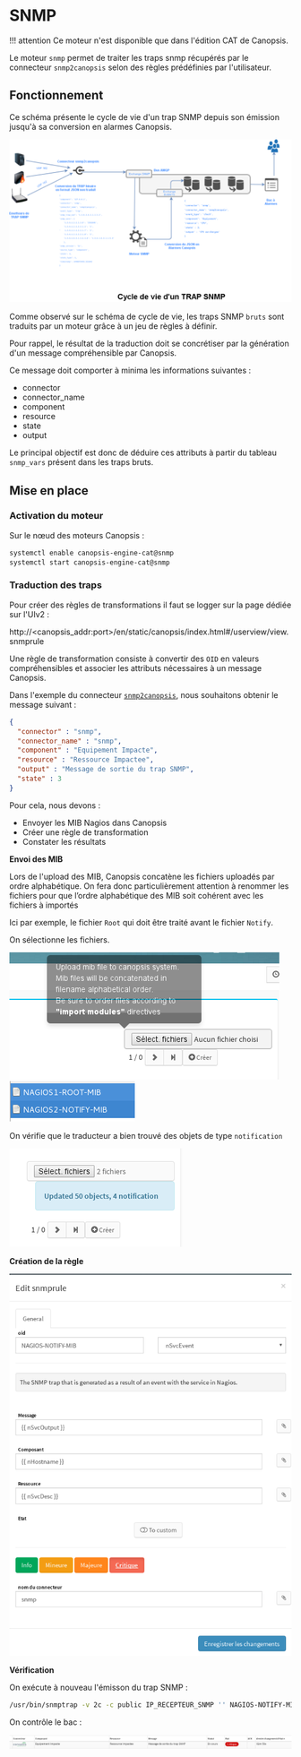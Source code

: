 # SNMP

!!! attention
    Ce moteur n'est disponible que dans l'édition CAT de Canopsis.

Le moteur `snmp` permet de traiter les traps snmp récupérés par le connecteur `snmp2canopsis` selon des règles prédéfinies par l'utilisateur.

## Fonctionnement

Ce schéma présente le cycle de vie d'un trap SNMP depuis son émission jusqu'à sa conversion en alarmes Canopsis.

![img1](img/Cycle_vie_trap_snmp.png)

Comme observé sur le schéma de cycle de vie, les traps SNMP `bruts` sont traduits par un moteur grâce à un jeu de règles à définir.

Pour rappel, le résultat de la traduction doit se concrétiser par la génération d'un message compréhensible par Canopsis.

Ce message doit comporter à minima les informations suivantes :

*  connector
*  connector\_name
*  component
*  resource
*  state
*  output

Le principal objectif est donc de déduire ces attributs à partir du tableau `snmp_vars` présent dans les traps bruts.

## Mise en place

### Activation du moteur

Sur le nœud des moteurs Canopsis :

```sh
systemctl enable canopsis-engine-cat@snmp
systemctl start canopsis-engine-cat@snmp
```

### Traduction des traps

Pour créer des règles de transformations il faut se logger sur la page dédiée sur l'UIv2 :

http://<canopsis_addr:port>/en/static/canopsis/index.html#/userview/view.snmprule

Une règle de transformation consiste à convertir des `OID` en valeurs compréhensibles et associer les attributs nécessaires à un message Canopsis.

Dans l'exemple du connecteur [`snmp2canopsis`](../../guide-connecteurs/Infrastructure/SNMPtrap.md), nous souhaitons obtenir le message suivant :

```json
{
  "connector" : "snmp",
  "connector_name" : "snmp",
  "component" : "Equipement Impacte",
  "resource" : "Ressource Impactee",
  "output" : "Message de sortie du trap SNMP",
  "state" : 3
}
```

Pour cela, nous devons :

*  Envoyer les MIB Nagios dans Canopsis
*  Créer une règle de transformation
*  Constater les résultats

**Envoi des MIB**

Lors de l'upload des MIB, Canopsis concatène les fichiers uploadés par ordre
alphabétique. On fera donc particulièrement attention à renommer les fichiers
pour que l’ordre alphabétique des MIB soit cohérent avec les fichiers à importés

Ici par exemple, le fichier `Root` qui doit être traité avant le fichier `Notify`.

On sélectionne les fichiers.

![img2](img/scenario_e1.png) ![img3](img/scenario_e2.png)

On vérifie que le traducteur a bien trouvé des objets de type `notification`

![img4](img/scenario_e3.png)

**Création de la règle**

![img5](img/scenario_e4.png)

**Vérification**

On exécute à nouveau l'émisson du trap SNMP :

```sh
/usr/bin/snmptrap -v 2c -c public IP_RECEPTEUR_SNMP '' NAGIOS-NOTIFY-MIB::nSvcEvent nSvcHostname s "Equipement Impacte" nSvcDesc s "Ressource Impactee" nSvcStateID i 3 nSvcOutput s "Message de sortie du trap SNMP"  
```

On contrôle le bac :

![img6](img/scenario_e5.png)
